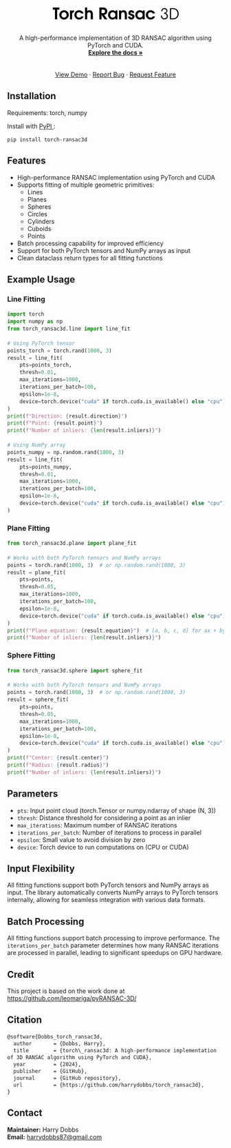 <!-- PROJECT LOGO -->
<br />
<div align="center">
<a href="https://github.com/harrydobbs/torch_ransac3d">
<img src="images/logo.png">
</a>
<br><br>
<!-- <h3 align="center">torch_ransac3d</h3> -->
<p align="center">
 A high-performance implementation of 3D RANSAC algorithm using PyTorch and CUDA.
<br />
<a href="https://harrydobbs.github.io/torch_ransac3d/"><strong>Explore the docs »</strong></a> <br />
<br />
<br />
<a href="https://github.com/harrydobbs/torch_ransac3d/">View Demo</a>
 ·
<a href="https://github.com/harrydobbs/torch_ransac3d//issues/new?labels=bug&template=bug-report---.md">Report Bug</a>
 ·
<a href="https://github.com/harrydobbs/torch_ransac3d//issues/new?labels=enhancement&template=feature-request---.md">Request Feature</a>
</p>
</div>

## Installation

Requirements: torch, numpy

Install with <a href="https://pypi.org/project/torch-ransac3d"> PyPI </a>:
```
pip install torch-ransac3d
```

## Features

- High-performance RANSAC implementation using PyTorch and CUDA
- Supports fitting of multiple geometric primitives:
  - Lines
  - Planes
  - Spheres
  - Circles
  - Cylinders
  - Cuboids
  - Points
- Batch processing capability for improved efficiency
- Support for both PyTorch tensors and NumPy arrays as input
- Clean dataclass return types for all fitting functions

## Example Usage

### Line Fitting

```python
import torch
import numpy as np
from torch_ransac3d.line import line_fit

# Using PyTorch tensor
points_torch = torch.rand(1000, 3)
result = line_fit(
    pts=points_torch,
    thresh=0.01,
    max_iterations=1000,
    iterations_per_batch=100,
    epsilon=1e-8,
    device=torch.device("cuda" if torch.cuda.is_available() else "cpu")
)
print(f"Direction: {result.direction}")
print(f"Point: {result.point}")
print(f"Number of inliers: {len(result.inliers)}")

# Using NumPy array
points_numpy = np.random.rand(1000, 3)
result = line_fit(
    pts=points_numpy,
    thresh=0.01,
    max_iterations=1000,
    iterations_per_batch=100,
    epsilon=1e-8,
    device=torch.device("cuda" if torch.cuda.is_available() else "cpu")
)
```

### Plane Fitting

```python
from torch_ransac3d.plane import plane_fit

# Works with both PyTorch tensors and NumPy arrays
points = torch.rand(1000, 3)  # or np.random.rand(1000, 3)
result = plane_fit(
    pts=points,
    thresh=0.05,
    max_iterations=1000,
    iterations_per_batch=100,
    epsilon=1e-8,
    device=torch.device("cuda" if torch.cuda.is_available() else "cpu")
)
print(f"Plane equation: {result.equation}")  # [a, b, c, d] for ax + by + cz + d = 0
print(f"Number of inliers: {len(result.inliers)}")
```

### Sphere Fitting

```python
from torch_ransac3d.sphere import sphere_fit

# Works with both PyTorch tensors and NumPy arrays
points = torch.rand(1000, 3)  # or np.random.rand(1000, 3)
result = sphere_fit(
    pts=points,
    thresh=0.05,
    max_iterations=1000,
    iterations_per_batch=100,
    epsilon=1e-8,
    device=torch.device("cuda" if torch.cuda.is_available() else "cpu")
)
print(f"Center: {result.center}")
print(f"Radius: {result.radius}")
print(f"Number of inliers: {len(result.inliers)}")
```

## Parameters

- `pts`: Input point cloud (torch.Tensor or numpy.ndarray of shape (N, 3))
- `thresh`: Distance threshold for considering a point as an inlier
- `max_iterations`: Maximum number of RANSAC iterations
- `iterations_per_batch`: Number of iterations to process in parallel
- `epsilon`: Small value to avoid division by zero
- `device`: Torch device to run computations on (CPU or CUDA)

## Input Flexibility

All fitting functions support both PyTorch tensors and NumPy arrays as input. The library automatically converts NumPy arrays to PyTorch tensors internally, allowing for seamless integration with various data formats.

## Batch Processing

All fitting functions support batch processing to improve performance. The `iterations_per_batch` parameter determines how many RANSAC iterations are processed in parallel, leading to significant speedups on GPU hardware.

## Credit

This project is based on the work done at https://github.com/leomariga/pyRANSAC-3D/

## Citation
```
@software{Dobbs_torch_ransac3d,
  author       = {Dobbs, Harry},
  title        = {torch\_ransac3d: A high-performance implementation of 3D RANSAC algorithm using PyTorch and CUDA},
  year         = {2024},
  publisher    = {GitHub},
  journal      = {GitHub repository},
  url          = {https://github.com/harrydobbs/torch_ransac3d},
}
```



## Contact

**Maintainer:** Harry Dobbs  
**Email:** harrydobbs87@gmail.com